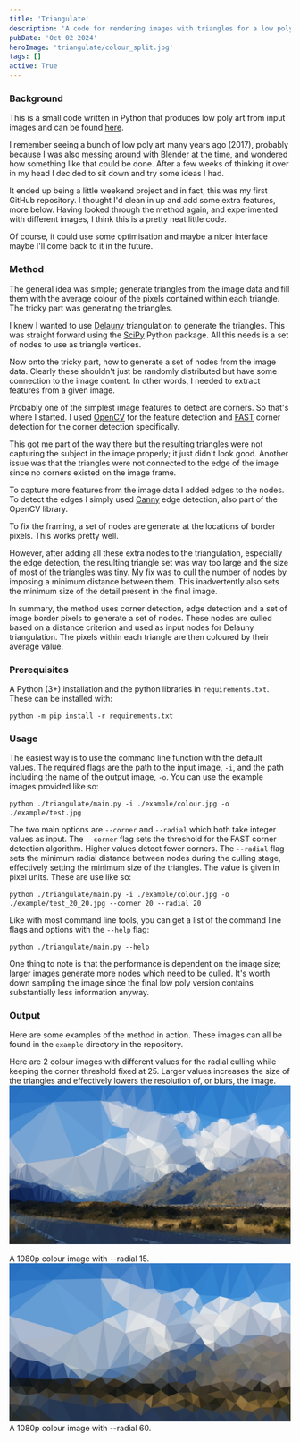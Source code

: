 ```yaml
---
title: 'Triangulate'
description: 'A code for rendering images with triangles for a low poly look.'
pubDate: 'Oct 02 2024'
heroImage: 'triangulate/colour_split.jpg'
tags: []
active: True
---
```


### Background
This is a small code written in Python that produces low poly art from input images and can be found [here](https://github.com/SimonPfeifer/Triangulate).

I remember seeing a bunch of low poly art many years ago (2017), probably because I was also messing around with Blender at the time, and wondered how something like that could be done. After a few weeks of thinking it over in my head I decided to sit down and try some ideas I had. 

It ended up being a little weekend project and in fact, this was my first GitHub repository. I thought I'd clean in up and add some extra features, more below. Having looked through the method again, and experimented with different images, I think this is a pretty neat little code.

Of course, it could use some optimisation and maybe a nicer interface maybe I'll come back to it in the future.


### Method
The general idea was simple; generate triangles from the image data and fill them with the average colour of the pixels contained within each triangle. The tricky part was generating the triangles.

I knew I wanted to use [Delauny](https://en.wikipedia.org/wiki/Delaunay_triangulation) triangulation to generate the triangles. This was straight forward using the [SciPy](https://scipy.org/) Python package. All this needs is a set of nodes to use as triangle vertices.

Now onto the tricky part, how to generate a set of nodes from the image data. Clearly these shouldn't just be randomly distributed but have some connection to the image content. In other words, I needed to extract features from a given image.

Probably one of the simplest image features to detect are corners. So that's where I started. I used [OpenCV]() for the feature detection and [FAST](https://docs.opencv.org/3.4/df/d0c/tutorial_py_fast.html) corner detection for the corner detection specifically.

This got me part of the way there but the resulting triangles were not capturing the subject in the image properly; it just didn't look good. Another issue was that the triangles were not connected to the edge of the image since no corners existed on the image frame.

To capture more features from the image data I added edges to the nodes. To detect the edges I simply used [Canny](https://docs.opencv.org/4.x/da/d22/tutorial_py_canny.html) edge detection, also part of the OpenCV library. 

To fix the framing, a set of nodes are generate at the locations of border pixels. This works pretty well.

However, after adding all these extra nodes to the triangulation, especially the edge detection, the resulting triangle set was way too large and the size of most of the triangles was tiny. My fix was to cull the number of nodes by imposing a minimum distance between them. This inadvertently also sets the minimum size of the detail present in the final image.

In summary, the method uses corner detection, edge detection and a set of image border pixels to generate a set of nodes. These nodes are culled based on a distance criterion and used as input nodes for Delauny triangulation. The pixels within each triangle are then coloured by their average value.


### Prerequisites
A Python (3+) installation and the python libraries in `requirements.txt`. These can be installed with:
```
python -m pip install -r requirements.txt
```

### Usage
The easiest way is to use the command line function with the default values. The required flags are the path to the input image, `-i`, and the path including the name of the output image, `-o`. You can use the example images provided like so:
```
python ./triangulate/main.py -i ./example/colour.jpg -o ./example/test.jpg
```

The two main options are `--corner` and `--radial` which both take integer values as input. The `--corner` flag sets the threshold for the FAST corner detection algorithm. Higher values detect fewer corners. The `--radial` flag sets the minimum radial distance between nodes during the culling stage, effectively setting the minimum size of the triangles. The value is given in pixel units. These are use like so:

```
python ./triangulate/main.py -i ./example/colour.jpg -o ./example/test_20_20.jpg --corner 20 --radial 20
```

Like with most command line tools, you can get a list of the command line flags and options with the `--help` flag:
```
python ./triangulate/main.py --help
```

One thing to note is that the performance is dependent on the image size; larger images generate more nodes which need to be culled. It's worth down sampling the image since the final low poly version contains substantially less information anyway.


### Output
Here are some examples of the method in action. These images can all be found in the `example` directory in the repository.

Here are 2 colour images with different values for the radial culling while keeping the corner threshold fixed at 25. Larger values increases the size of the triangles and effectively lowers the resolution of, or blurs, the image.
<img src="/src/content/projects/triangulate/colour_25_15.jpg" alt="Low poly image with --radial 15" class="img-left"/>
<figcaption> A 1080p colour image with --radial 15.</figcaption>

<img src="/src/content/projects/triangulate/colour_25_60.jpg" alt="Low poly image with --radial 60" class="img-right"/>
<figcaption> A 1080p colour image with --radial 60.</figcaption>
